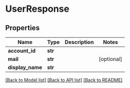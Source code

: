# UserResponse

## Properties
Name | Type | Description | Notes
------------ | ------------- | ------------- | -------------
**account_id** | **str** |  | 
**mail** | **str** |  | [optional] 
**display_name** | **str** |  | 

[[Back to Model list]](../README.md#documentation-for-models) [[Back to API list]](../README.md#documentation-for-api-endpoints) [[Back to README]](../README.md)


